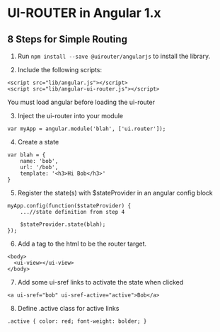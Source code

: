 UI-ROUTER in Angular 1.x
======================================================================


8 Steps for Simple Routing
----------------------------------------------------------------------
1. Run ```npm install --save @uirouter/angularjs``` to install the library.

2. Include the following scripts:
```
<script src="lib/angular.js"></script>
<script src="lib/angular-ui-router.js"></script>
```
You must load angular before loading the ui-router

3. Inject the ui-router into your module
```
var myApp = angular.module('blah', ['ui.router']);
```

4. Create a state
```
var blah = {
    name: 'bob',
    url: '/bob',
    template: '<h3>Hi Bob</h3>'
}
```

5. Register the state(s) with $stateProvider in an angular config block
```
myApp.config(function($stateProvider) {
    ...//state definition from step 4
    
    $stateProvider.state(blah);
});
```

6. Add a <ui-view> tag to the html to be the router target.
```
<body>
  <ui-view></ui-view>
</body>
```

7. Add some ui-sref links to activate the state when clicked
```
<a ui-sref="bob" ui-sref-active="active">Bob</a>
```

8. Define .active class for active links
```
.active { color: red; font-weight: bolder; }
```
